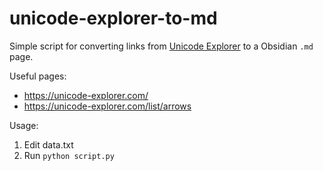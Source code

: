 # unicode-explorer-to-md

Simple script for converting links from [Unicode Explorer](https://unicode-explorer.com/) to a Obsidian `.md` page.

Useful pages:
- https://unicode-explorer.com/
- https://unicode-explorer.com/list/arrows

Usage:
1. Edit data.txt
2. Run `python script.py`
